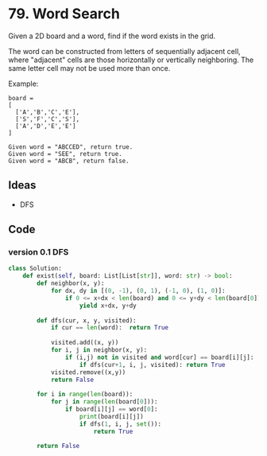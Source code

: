 # 79. Word Search

Given a 2D board and a word, find if the word exists in the grid.

The word can be constructed from letters of sequentially adjacent cell, where "adjacent" cells are those horizontally or vertically neighboring. The same letter cell may not be used more than once.

Example:

```
board =
[
  ['A','B','C','E'],
  ['S','F','C','S'],
  ['A','D','E','E']
]

Given word = "ABCCED", return true.
Given word = "SEE", return true.
Given word = "ABCB", return false.
```


## Ideas 

- DFS

## Code 

### version 0.1 DFS

``` python 
class Solution:
    def exist(self, board: List[List[str]], word: str) -> bool:
        def neighbor(x, y):
            for dx, dy in [(0, -1), (0, 1), (-1, 0), (1, 0)]:
                if 0 <= x+dx < len(board) and 0 <= y+dy < len(board[0]):
                    yield x+dx, y+dy
    
        def dfs(cur, x, y, visited):
            if cur == len(word):  return True 
            
            visited.add((x, y))
            for i, j in neighbor(x, y):
                if (i,j) not in visited and word[cur] == board[i][j]:
                    if dfs(cur+1, i, j, visited): return True 
            visited.remove((x,y))
            return False 
            
        for i in range(len(board)):
            for j in range(len(board[0])):
                if board[i][j] == word[0]:
                    print(board[i][j])
                    if dfs(1, i, j, set()):
                        return True 
        
        return False 
```